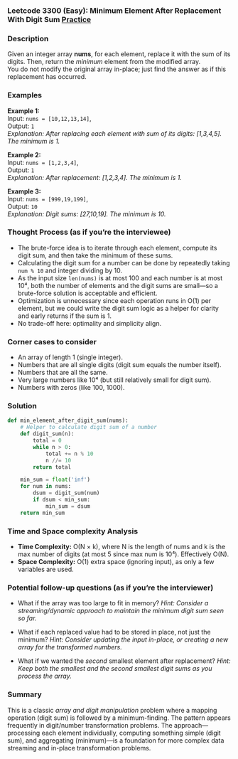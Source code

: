 ### Leetcode 3300 (Easy): Minimum Element After Replacement With Digit Sum [Practice](https://leetcode.com/problems/minimum-element-after-replacement-with-digit-sum)

### Description  
Given an integer array **nums**, for each element, replace it with the sum of its digits. Then, return the *minimum* element from the modified array.  
You do not modify the original array in-place; just find the answer as if this replacement has occurred.

### Examples  

**Example 1:**  
Input: `nums = [10,12,13,14]`,  
Output: `1`  
*Explanation: After replacing each element with sum of its digits: [1,3,4,5]. The minimum is 1.*

**Example 2:**  
Input: `nums = [1,2,3,4]`,  
Output: `1`  
*Explanation: After replacement: [1,2,3,4]. The minimum is 1.*

**Example 3:**  
Input: `nums = [999,19,199]`,  
Output: `10`  
*Explanation: Digit sums: [27,10,19]. The minimum is 10.*

### Thought Process (as if you’re the interviewee)  
- The brute-force idea is to iterate through each element, compute its digit sum, and then take the minimum of these sums.
- Calculating the digit sum for a number can be done by repeatedly taking `num % 10` and integer dividing by 10.
- As the input size `len(nums)` is at most 100 and each number is at most 10⁴, both the number of elements and the digit sums are small—so a brute-force solution is acceptable and efficient.
- Optimization is unnecessary since each operation runs in O(1) per element, but we could write the digit sum logic as a helper for clarity and early returns if the sum is 1.
- No trade-off here: optimality and simplicity align.

### Corner cases to consider  
- An array of length 1 (single integer).
- Numbers that are all single digits (digit sum equals the number itself).
- Numbers that are all the same.
- Very large numbers like 10⁴ (but still relatively small for digit sum).
- Numbers with zeros (like 100, 1000).

### Solution

```python
def min_element_after_digit_sum(nums):
    # Helper to calculate digit sum of a number
    def digit_sum(n):
        total = 0
        while n > 0:
            total += n % 10
            n //= 10
        return total

    min_sum = float('inf')
    for num in nums:
        dsum = digit_sum(num)
        if dsum < min_sum:
            min_sum = dsum
    return min_sum
```

### Time and Space complexity Analysis  

- **Time Complexity:** O(N × k), where N is the length of nums and k is the max number of digits (at most 5 since max num is 10⁴). Effectively O(N).
- **Space Complexity:** O(1) extra space (ignoring input), as only a few variables are used.

### Potential follow-up questions (as if you’re the interviewer)  

- What if the array was too large to fit in memory?
  *Hint: Consider a streaming/dynamic approach to maintain the minimum digit sum seen so far.*

- What if each replaced value had to be stored in place, not just the minimum?
  *Hint: Consider updating the input in-place, or creating a new array for the transformed numbers.*

- What if we wanted the *second* smallest element after replacement?
  *Hint: Keep both the smallest and the second smallest digit sums as you process the array.*

### Summary
This is a classic *array and digit manipulation* problem where a mapping operation (digit sum) is followed by a minimum-finding. The pattern appears frequently in digit/number transformation problems. The approach—processing each element individually, computing something simple (digit sum), and aggregating (minimum)—is a foundation for more complex data streaming and in-place transformation problems.